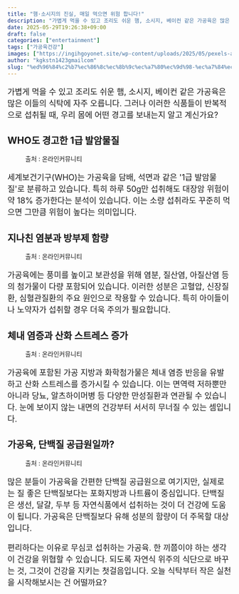 ```yaml
---
title: "햄·소시지의 진실, 매일 먹으면 위험 합니다!"
description: "가볍게 먹을 수 있고 조리도 쉬운 햄, 소시지, 베이컨 같은 가공육은 많은 이들의 식탁에 자주 오릅니다. 그러나 이러한 식품들이 반복적으로 섭취될 때, 우리 몸에 어떤 경고를 보내는지 알고 계신가요?"
date: 2025-05-29T19:26:38+09:00
draft: false
categories: ["entertainment"]
tags: ["가공육건강"]
images: ["https://ingihgoyonet.site/wp-content/uploads/2025/05/pexels-alejandro-aznar-155337093-29476590-819x1024.jpg", "https://ingihgoyonet.site/wp-content/uploads/2025/05/pexels-cottonbro-6182899-1024x683.jpg", "https://ingihgoyonet.site/wp-content/uploads/2025/05/pexels-denniz-futalan-339724-4956933-1024x683.jpg", "https://ingihgoyonet.site/wp-content/uploads/2025/05/pexels-107014568-9562417-1024x683.jpg"]
author: "kgkstn1423gmailcom"
slug: "%ed%96%84%c2%b7%ec%86%8c%ec%8b%9c%ec%a7%80%ec%9d%98-%ec%a7%84%ec%8b%a4-%eb%a7%a4%ec%9d%bc-%eb%a8%b9%ec%9c%bc%eb%a9%b4-%ec%9c%84%ed%97%98-%ed%95%a9%eb%8b%88%eb%8b%a4"
---
```


<p style="font-size:18px">가볍게 먹을 수 있고 조리도 쉬운 햄, 소시지, 베이컨 같은 가공육은 많은 이들의 식탁에 자주 오릅니다. 그러나 이러한 식품들이 반복적으로 섭취될 때, 우리 몸에 어떤 경고를 보내는지 알고 계신가요?</p> <h2 >WHO도 경고한 1급 발암물질</h2> <figure ><img src="https://ingihgoyonet.site/wp-content/uploads/2025/05/pexels-alejandro-aznar-155337093-29476590-819x1024.jpg" alt="" style="aspect-ratio:16/9;object-fit:cover"/><figcaption >출처 : 온라인커뮤니티</figcaption></figure> <p style="font-size:18px">세계보건기구(WHO)는 가공육을 담배, 석면과 같은 '1급 발암물질'로 분류하고 있습니다. 특히 하루 50g만 섭취해도 대장암 위험이 약 18% 증가한다는 분석이 있습니다. 이는 소량 섭취라도 꾸준히 먹으면 그만큼 위험이 높다는 의미입니다.</p> <h2 >지나친 염분과 방부제 함량</h2> <figure ><img src="https://ingihgoyonet.site/wp-content/uploads/2025/05/pexels-cottonbro-6182899-1024x683.jpg" alt="" style="aspect-ratio:16/9;object-fit:cover"/><figcaption >출처 : 온라인커뮤니티</figcaption></figure> <p style="font-size:18px">가공육에는 풍미를 높이고 보관성을 위해 염분, 질산염, 아질산염 등의 첨가물이 다량 포함되어 있습니다. 이러한 성분은 고혈압, 신장질환, 심혈관질환의 주요 원인으로 작용할 수 있습니다. 특히 아이들이나 노약자가 섭취할 경우 더욱 주의가 필요합니다.</p> <h2 >체내 염증과 산화 스트레스 증가</h2> <figure ><img src="https://ingihgoyonet.site/wp-content/uploads/2025/05/pexels-denniz-futalan-339724-4956933-1024x683.jpg" alt="" style="aspect-ratio:16/9;object-fit:cover"/><figcaption >출처 : 온라인커뮤니티</figcaption></figure> <p style="font-size:18px">가공육에 포함된 가공 지방과 화학첨가물은 체내 염증 반응을 유발하고 산화 스트레스를 증가시킬 수 있습니다. 이는 면역력 저하뿐만 아니라 당뇨, 알츠하이머병 등 다양한 만성질환과 연관될 수 있습니다. 눈에 보이지 않는 내면의 건강부터 서서히 무너질 수 있는 셈입니다.</p> <h2 >가공육, 단백질 공급원일까?</h2> <figure ><img src="https://ingihgoyonet.site/wp-content/uploads/2025/05/pexels-107014568-9562417-1024x683.jpg" alt="" style="aspect-ratio:16/9;object-fit:cover"/><figcaption >출처 : 온라인커뮤니티</figcaption></figure> <p style="font-size:18px">많은 분들이 가공육을 간편한 단백질 공급원으로 여기지만, 실제로는 질 좋은 단백질보다는 포화지방과 나트륨이 중심입니다. 단백질은 생선, 달걀, 두부 등 자연식품에서 섭취하는 것이 더 건강에 도움이 됩니다. 가공육은 단백질보다 유해 성분의 함량이 더 주목할 대상입니다.</p> <p style="font-size:18px">편리하다는 이유로 무심코 섭취하는 가공육. 한 끼쯤이야 하는 생각이 건강을 위협할 수 있습니다. 되도록 자연식 위주의 식단으로 바꾸는 것, 그것이 건강을 지키는 첫걸음입니다. 오늘 식탁부터 작은 실천을 시작해보시는 건 어떨까요?</p>